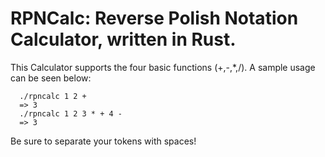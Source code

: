 # RPNCalc: Reverse Polish Notation Calculator, written in Rust.
This Calculator supports the four basic functions (+,-,\*,\/).
A sample usage can be seen below:
```
  ./rpncalc 1 2 +
  => 3
  ./rpncalc 1 2 3 * + 4 -
  => 3
```
Be sure to separate your tokens with spaces!
